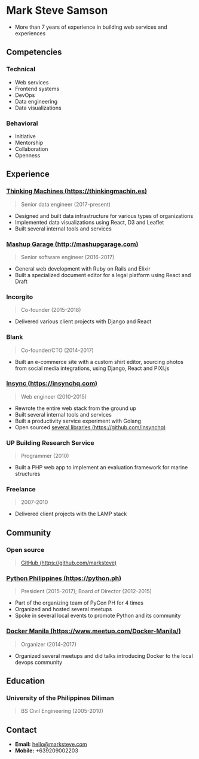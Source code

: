 # Mark Steve Samson

- More than 7 years of experience in building web services and experiences

## Competencies

### Technical

- Web services
- Frontend systems
- DevOps
- Data engineering
- Data visualizations

### Behavioral

- Initiative
- Mentorship
- Collaboration
- Openness

## Experience

### [Thinking Machines (https://thinkingmachin.es)](https://thinkingmachin.es)
> Senior data engineer (2017-present)

- Designed and built data infrastructure for various types of organizations
- Implemented data visualizations using React, D3 and Leaflet
- Built several internal tools and services

### [Mashup Garage (http://mashupgarage.com)](http://mashupgarage.com)
> Senior software engineer (2016-2017)

- General web development with Ruby on Rails and Elixir
- Built a specialized document editor for a legal platform using React and Draft

### Incorgito
> Co-founder (2015-2018)

- Delivered various client projects with Django and React

### Blank
> Co-founder/CTO (2014-2017)

- Built an e-commerce site with a custom shirt editor, sourcing photos from social media integrations, using Django, React and PIXI.js

### [Insync (https://insynchq.com)](https://insynchq.com)
> Web engineer (2010-2015)

- Rewrote the entire web stack from the ground up
- Built several internal tools and services
- Built a productivity service experiment with Golang
- Open sourced [several libraries (https://github.com/insynchq)](https://github.com/insynchq)

### UP Building Research Service
> Programmer (2010)

- Built a PHP web app to implement an evaluation framework for marine structures

### Freelance
> 2007-2010

- Delivered client projects with the LAMP stack

## Community

### Open source
> [GitHub (https://github.com/marksteve)](https://github.com/marksteve)

### [Python Philippines (https://python.ph)](https://python.ph)
> President (2015-2017); Board of Director (2012-2015)

- Part of the organizing team of PyCon PH for 4 times
- Organized and hosted several meetups
- Spoke in several local events to promote Python and its community

### [Docker Manila (https://www.meetup.com/Docker-Manila/)](https://www.meetup.com/Docker-Manila/)
> Organizer (2014-2017)

- Organized several meetups and did talks introducing Docker to the local devops community

## Education

### University of the Philippines Diliman
> BS Civil Engineering (2005-2010)

## Contact

- __Email:__ hello@marksteve.com
- __Mobile:__ +639209002203
